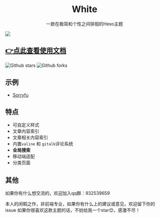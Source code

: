 # <div align="center">White</div>

<p align="center">
一款在极简和个性之间徘徊的Hexo主题
</p>

![](https://cdn.jsdelivr.net/gh/fushaolei/img2/20200726101450.png)


## [👉点此查看使用文档](https://github.com/FuShaoLei/hexo-theme-white/wiki/0.-%E5%89%8D%E8%A8%80)

![Github stars](https://img.shields.io/github/stars/FuShaoLei/hexo-theme-white.svg)
![Github forks](https://img.shields.io/github/forks/FuShaoLei/hexo-theme-white.svg)

## 示例
- [Sorryfu](https://sorryfu.top/)

## 特点

- 可自定义样式
- 文章内容索引
- 文章相关内容索引
- 内置`valine` 和 `gitalk`评论系统
- **全局搜索**
- 移动端适配
- 分类页面

## 其他

如果你有什么想交流的，欢迎加入qq群：932539659

本人的闲暇之作，非前端专业，如果你有什么上的建议或意见，欢迎留下你的issue
如果你很喜欢这款主题的话，不妨给我一个star😊，感激不尽！
